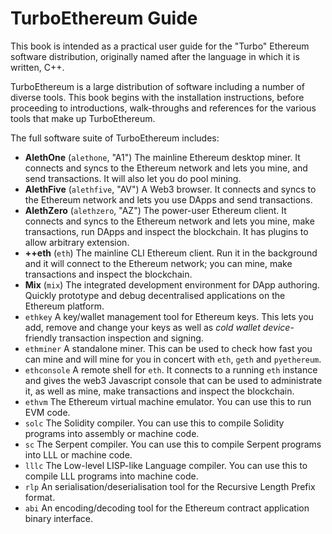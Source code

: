 TurboEthereum Guide
======= 

This book is intended as a practical user guide for the "Turbo" Ethereum software distribution, originally named after the language in which it is written, C++.

TurboEthereum is a large distribution of software including a number of diverse tools. This book begins with the installation instructions, before proceeding to introductions, walk-throughs and references for the various tools that make up TurboEthereum. 

The full software suite of TurboEthereum includes:

- **AlethOne** (`alethone`, "A1") The mainline Ethereum desktop miner. It connects and syncs to the Ethereum network and lets you mine, and send transactions. It will also let you do pool mining.
- **AlethFive** (`alethfive`, "AV") A Web3 browser. It connects and syncs to the Ethereum network and lets you use DApps and send transactions.
- **AlethZero** (`alethzero`, "AZ") The power-user Ethereum client. It connects and syncs to the Ethereum network and lets you mine, make transactions, run DApps and inspect the blockchain. It has plugins to allow arbitrary extension.
- **++eth** (`eth`) The mainline CLI Ethereum client. Run it in the background and it will connect to the Ethereum network; you can mine, make transactions and inspect the blockchain.
- **Mix** (`mix`) The integrated development environment for DApp authoring. Quickly prototype and debug decentralised applications on the Ethereum platform.
- `ethkey` A key/wallet management tool for Ethereum keys. This lets you add, remove and change your keys as well as *cold wallet device*-friendly transaction inspection and signing.
- `ethminer` A standalone miner. This can be used to check how fast you can mine and will mine for you in concert with `eth`, `geth` and `pyethereum`.
- `ethconsole` A remote shell for `eth`. It connects to a running `eth` instance and gives the web3 Javascript console that can be used to administrate it, as well as mine, make transactions and inspect the blockchain.
- `ethvm` The Ethereum virtual machine emulator. You can use this to run EVM code.
- `solc` The Solidity compiler. You can use this to compile Solidity programs into assembly or machine code.
- `sc` The Serpent compiler. You can use this to compile Serpent programs into LLL or machine code.
- `lllc` The Low-level LISP-like Language compiler. You can use this to compile LLL programs into machine code.
- `rlp` An serialisation/deserialisation tool for the Recursive Length Prefix format.
- `abi` An encoding/decoding tool for the Ethereum contract application binary interface.
